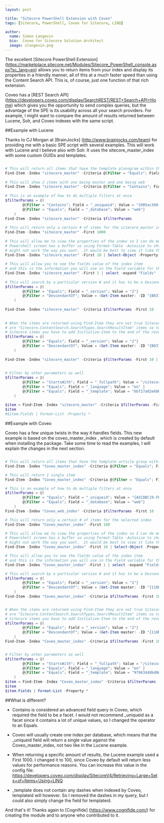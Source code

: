 ```yaml
---
layout: post

title: "Sitecore PowerShell Extension with Coveo"
tags: [Sitecore, PowerShell, Coveo for Sitecore, LINQ]

author:
  name: Simon Langevin
  bio:  Coveo for Sitecore Solution Architect
  image: slangevin.png
---
```


The excellent [Sitecore PowerShell Extension]  (https://marketplace.sitecore.net/Modules/Sitecore_PowerShell_console.aspx?sc_lang=en) allows you to return items from your index and display its properties in a friendly manner, all of this at a much faster speed than using the Content Search API. This is, of course, just one function of that rich extension.

<!-- more -->

Coveo has a [REST Search API] (https://developers.coveo.com/display/SearchREST/REST+Search+API+Home) which gives you the opportunity to send complex queries, but the advantage of the SPE is its usability across all your search providers. For example, I might want to compare the amount of results returned between Lucene, Solr, and Coveo indexes with the same script. 

##Example with Lucene

Thanks to CJ Morgan at [BrainJocks] (http://www.brainjocks.com/team) for providing me with a basic SPE script with several examples.
This will work with Lucene and I believe also with Solr. It uses the sitecore_master_index with some custom GUIDs and templates.

```powershell

# This will return all items that have the template planogram within the the index sitecore_master
Find-Item -Index "sitecore_master" -Criteria @{Filter = "Equals"; Field = "_templatename"; Value = "Planogram"} 
 
# This will show 2 items with one being master and one being web
Find-Item -Index "sitecore_master" -Criteria @{Filter = "Contains"; Field = "_uniqueid"; Value = "{005ac360-4daa-4de7-b158-88b193f8f5bc}"}
 
# This is an example of how to do multiple filters at once
$filterParams = @(
        @{Filter = "Contains"; Field = "_uniqueid"; Value = "{005ac360-4daa-4de7-b158-88b193f8f5bc}"},
        @{Filter = "Equals"; Field = "_database"; Value = "web"}
    )   
Find-Item -Index "sitecore_master" -Criteria $filterParams
 
# This will return only a certain # of items for the sitecore_master index
Find-Item -Index "sitecore_master" -First 1000
 
# This will allow me to view the properties of the index so I can do more work on it
# Powershell screen has a buffer so using Format-Table -Autosize to show it horizontally
# might not work the way you want.  It would be best to view it like this and then filter from there
Find-Item -Index "sitecore_master" -First 10 | Select-Object -Property *
 
# This will allow you to see the fields value of the index item
# and this is the information you will use in the Field variable for the Filter
Find-Item -Index "sitecore_master" -First 1 | select -expand "Fields"
 
# This will search by a particular version # and it has to be a Descendant of the items
$filterParams = @(
        @{Filter = "Equals"; Field = "_version"; Value = "2"}
        @{Filter = "DescendantOf"; Value = (Get-Item master: -ID "{B03731AD-B04C-41B6-944C-D21BBC5926D4}") }
    )
 
Find-Item -Index "sitecore_master" -Criteria $filterParams -First 10
 
 
# When the items are returned using Find-Item they are not true Sitecore Items but instead
# are "Sitecore.ContentSearch.SearchTypes.SearchResultItem" items so to make them into regular
# Sitecore items you have to add Initialize-Item to the end of the results like below
$filterParams = @(
        @{Filter = "Equals"; Field = "_version"; Value = "2"}
        @{Filter = "DescendantOf"; Value = (Get-Item master: -ID "{B03731AD-B04C-41B6-944C-D21BBC5926D4}") }
    )
 
Find-Item -Index "sitecore_master" -Criteria $filterParams -First 10 | Initialize-Item
 
 
# Filter by other parameters as well
$filterParams = @(
        @{Filter = "StartsWith"; Field = "_fullpath"; Value = "/sitecore/content/Markets/301UnitedStates_301/Snippets/Detailed Business Reviews"}
        @{Filter = "Equals"; Field = "_language"; Value = "en" }
        @{Filter = "Equals"; Field = "_template"; Value = "6bf27a02e6064608b7d3f02ea3a30955"}
    )
 
$item = Find-Item -Index "sitecore_master" -Criteria $filterParams -First 10 #| Initialize-Item
$item
#$item.Fields | Format-List -Property *


```

##Example with Coveo

Coveo has a few unique twists in the way it handles fields. This new example is based on the coveo_master_index , which is created by default when installing the package. Take some time to read the examples, I will explain the changes in the next section.

```powershell

# This will return all items that have the template article group within the the index Coveo Master
Find-Item -Index "Coveo_master_index" -Criteria @{Filter = "Equals"; Field = "_templatename"; Value = "Article Group"} 

# This will return 1 single item
Find-Item -Index "Coveo_master_index" -Criteria @{Filter = "Equals"; Field = "_uniqueid"; Value = "{A5CDBC19-FFEA-4801-81A6-2B87F318B275}"}

# This is an example of how to do multiple filters at once
$filterParams = @(
        @{Filter = "Equals"; Field = "_uniqueid"; Value = "{A5CDBC19-FFEA-4801-81A6-2B87F318B275}"},
        @{Filter = "Equals"; Field = "_database"; Value = "web"}
    )
Find-Item -Index "Coveo_web_index" -Criteria $filterParams -First 10

# This will return only a certain # of items for the selected index
Find-Item -Index "Coveo_master_index" -First 100

# This will allow me to view the properties of the index so I can do more work on it
# Powershell screen has a buffer so using Format-Table -Autosize to show it horizontally
# might not work the way you want.  It would be best to view it like this and then filter from there
Find-Item -Index "Coveo_master_index" -First 10 | Select-Object -Property *

# This will allow you to see the fields value of the index item
# and this is the information you will use in the Field variable for the Filter
Find-Item -Index "Coveo_master_index" -First 1 | select -expand "Fields"

# This will search by a particular version # and it has to be a Descendant of the items
$filterParams = @(
        @{Filter = "Equals"; Field = "_version"; Value = "2"}
        @{Filter = "DescendantOf"; Value = (Get-Item master: -ID "{110D559F-DEA5-42EA-9C1C-8A5DF7E70EF9}") }
    )
Find-Item -Index "Coveo_master_index" -Criteria $filterParams -First 10


# When the items are returned using Find-Item they are not true Sitecore Items but instead
# are "Sitecore.ContentSearch.SearchTypes.SearchResultItem" items so to make them into regular
# Sitecore items you have to add Initialize-Item to the end of the results like below
$filterParams = @(
        @{Filter = "Equals"; Field = "_version"; Value = "2"}
        @{Filter = "DescendantOf"; Value = (Get-Item master: -ID "{110D559F-DEA5-42EA-9C1C-8A5DF7E70EF9}") }
    )
Find-Item -Index "Coveo_master_index" -Criteria $filterParams -First 10 | Initialize-Item


# Filter by other parameters as well
$filterParams = @(
        @{Filter = "StartsWith"; Field = "_fullpath"; Value = "/sitecore/content/Home/Team/Brandon-Royal"}
        @{Filter = "Equals"; Field = "_language"; Value = "en" }
        @{Filter = "Equals"; Field = "_template"; Value = "97963d48bd0646ca8279cd2ba3c7aa36"}
    )
$item = Find-Item -Index "Coveo_master_index" -Criteria $filterParams -First 10 | Initialize-Item
$item
$item.Fields | Format-List -Property *


```

##What is different?


* Contains is considered an advanced field query in Coveo, which required the field to be a facet. I would not recommend _uniqueid as a facet since it contains a lot of unique values, so I changed the operator to an Equals.

* Coveo will usually create one index per database, which means that the _uniqueid field will return a single value against the Coveo_master_index, not two like in the Lucene example.

* When returning a specific amount of results, the Lucene example used a First 1000. I changed it to 100, since Coveo by default will return less values for performance reasons. You can increase this value in the config file: https://developers.coveo.com/display/SitecoreV4/Retrieving+Large+Sets+of+Items+Using+LINQ

* _template does not contain any dashes when indexed by Coveo, templateid will however. So I removed the dashes in my query, but I could also simply change the field for templateid.

And that's it! Thanks again to [Cognifide] (https://www.cognifide.com/) for creating the module and to anyone who contributed to it.

